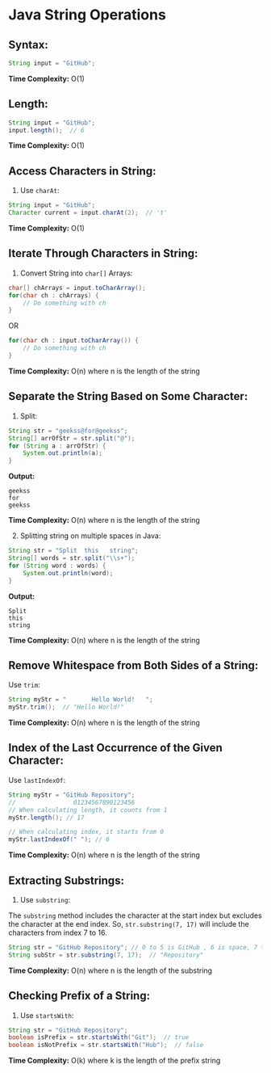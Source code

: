 
# Java String Operations

## Syntax:
```java
String input = "GitHub";
```

**Time Complexity:** O(1)

## Length:
```java
String input = "GitHub";
input.length();  // 6
```

**Time Complexity:** O(1)

## Access Characters in String:
1. Use `charAt`:
```java
String input = "GitHub";
Character current = input.charAt(2);  // 't'
```

**Time Complexity:** O(1)

## Iterate Through Characters in String:
1. Convert String into `char[]` Arrays:
```java
char[] chArrays = input.toCharArray();
for(char ch : chArrays) {
    // Do something with ch
}
```
OR
```java
for(char ch : input.toCharArray()) {
    // Do something with ch
}
```

**Time Complexity:** O(n) where n is the length of the string

## Separate the String Based on Some Character:
1. Split:
```java
String str = "geekss@for@geekss";
String[] arrOfStr = str.split("@");
for (String a : arrOfStr) {
    System.out.println(a);
}
```
**Output:**
```
geekss
for
geekss
```

**Time Complexity:** O(n) where n is the length of the string

2. Splitting string on multiple spaces in Java:
```java
String str = "Split  this   string";
String[] words = str.split("\\s+");
for (String word : words) {
    System.out.println(word);
}
```
**Output:**
```
Split
this
string
```

**Time Complexity:** O(n) where n is the length of the string

## Remove Whitespace from Both Sides of a String:
Use `trim`:
```java
String myStr = "       Hello World!   ";
myStr.trim();  // "Hello World!"
```

**Time Complexity:** O(n) where n is the length of the string

## Index of the Last Occurrence of the Given Character:
Use `lastIndexOf`:
```java
String myStr = "GitHub Repository";
//                01234567890123456
// When calculating length, it counts from 1
myStr.length(); // 17

// When calculating index, it starts from 0
myStr.lastIndexOf(" "); // 6
```

**Time Complexity:** O(n) where n is the length of the string

## Extracting Substrings:
1. Use `substring`:
   
The `substring` method includes the character at the start index but excludes the character at the end index.
So, `str.substring(7, 17)` will include the characters from index 7 to 16.

```java
String str = "GitHub Repository"; // 0 to 5 is GitHub , 6 is space, 7 to 16 is Repository 
String subStr = str.substring(7, 17);  // "Repository"
```

**Time Complexity:** O(n) where n is the length of the substring

## Checking Prefix of a String:
1. Use `startsWith`:
```java
String str = "GitHub Repository";
boolean isPrefix = str.startsWith("Git");  // true
boolean isNotPrefix = str.startsWith("Hub");  // false
```

**Time Complexity:** O(k) where k is the length of the prefix string
